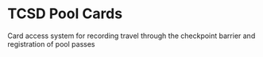 # TCSD Pool Cards
 Card access system for recording travel through the checkpoint barrier and registration of pool passes

